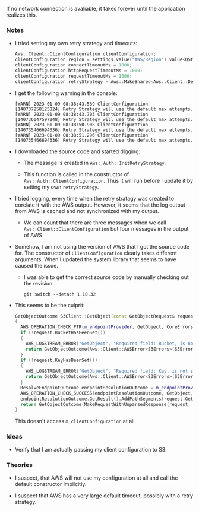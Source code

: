 If no network connection is avaliable, it takes forever until the application realizes this.

### Notes

-   I tried setting my own retry strategy and timeouts:

    ```c++
    Aws::Client::ClientConfiguration clientConfiguration;
    clientConfiguration.region = settings.value("AWS/Region").value<QString>().toStdString();
    clientConfiguration.connectTimeoutMs = 1000;
    clientConfiguration.httpRequestTimeoutMs = 1000;
    clientConfiguration.requestTimeoutMs = 1000;
    clientConfiguration.retryStrategy = Aws::MakeShared<Aws::Client::DefaultRetryStrategy>(0);
    ```

-   I get the following warning in the console:

    ```none
    [WARN] 2023-01-09 08:38:43.589 ClientConfiguration [140737258125824] Retry Strategy will use the default max attempts.
    [WARN] 2023-01-09 08:38:43.703 ClientConfiguration [140736047597248] Retry Strategy will use the default max attempts.
    [WARN] 2023-01-09 08:38:50.908 ClientConfiguration [140735466694336] Retry Strategy will use the default max attempts.
    [WARN] 2023-01-09 08:38:51.296 ClientConfiguration [140735466694336] Retry Strategy will use the default max attempts.
    ```

-   I downloaded the source code and started digging:

    -   The message is created in `Aws::Auth::InitRetryStrategy`.

    -   This function is called in the constructor of `Aws::Auth::ClientConfiguration`.
        Thus it will run before I update it by setting my own `retryStrategy`.

-   I tried logging, every time when the retry stratagy was created to corelate it with the AWS output.
    However, it seems that the log output from AWS is cached and not synchronized with my output.

    -   We can count that there are three messages when we call `Aws::Client::ClientConfiguration` but four messages in the
        output of AWS.

-   Somehow, I am not using the version of AWS that I got the source code for.
    The constructor of `ClientConfiguration` clearly takes different arguments.
    When I updated the system library that seems to have caused the issue.

    -   I was able to get the correct source code by manually checking out the revision:
    
        ```none
        git switch --detach 1.10.32
        ```

-   This seems to be the culprit:

    ```c++
    GetObjectOutcome S3Client::GetObject(const GetObjectRequest& request) const
    {
      AWS_OPERATION_CHECK_PTR(m_endpointProvider, GetObject, CoreErrors, CoreErrors::ENDPOINT_RESOLUTION_FAILURE);
      if (!request.BucketHasBeenSet())
      {
        AWS_LOGSTREAM_ERROR("GetObject", "Required field: Bucket, is not set");
        return GetObjectOutcome(Aws::Client::AWSError<S3Errors>(S3Errors::MISSING_PARAMETER, "MISSING_PARAMETER", "Missing required field [Bucket]", false));
      }
      if (!request.KeyHasBeenSet())
      {
        AWS_LOGSTREAM_ERROR("GetObject", "Required field: Key, is not set");
        return GetObjectOutcome(Aws::Client::AWSError<S3Errors>(S3Errors::MISSING_PARAMETER, "MISSING_PARAMETER", "Missing required field [Key]", false));
      }
      ResolveEndpointOutcome endpointResolutionOutcome = m_endpointProvider->ResolveEndpoint(request.GetEndpointContextParams());
      AWS_OPERATION_CHECK_SUCCESS(endpointResolutionOutcome, GetObject, CoreErrors, CoreErrors::ENDPOINT_RESOLUTION_FAILURE, endpointResolutionOutcome.GetError().GetMessage());
      endpointResolutionOutcome.GetResult().AddPathSegments(request.GetKey());
      return GetObjectOutcome(MakeRequestWithUnparsedResponse(request, endpointResolutionOutcome.GetResult(), Aws::Http::HttpMethod::HTTP_GET));
    }    
    ```

    This doesn't access `m_clientConfiguration` at all.

### Ideas

-   Verify that I am actually passing my client configuration to S3.

### Theories

-   I suspect, that AWS will not use my configuration at all and call the default constructor implicitly.

-   I suspect that AWS has a very large default timeout, possibly with a retry strategy.
